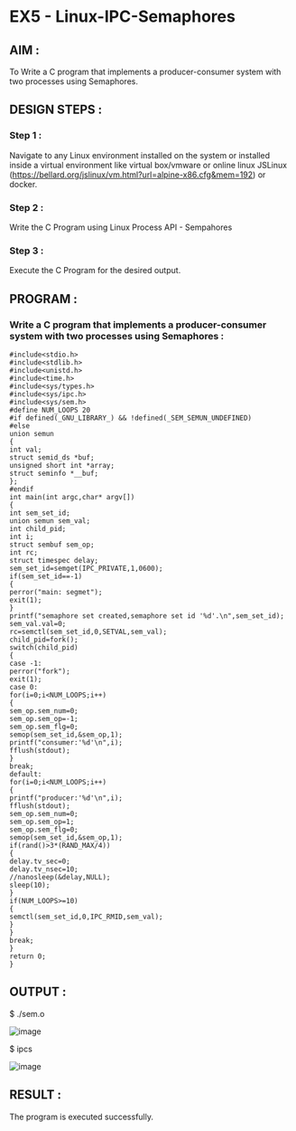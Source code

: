 # EX5 - Linux-IPC-Semaphores

## AIM :
To Write a C program that implements a producer-consumer system with two processes using Semaphores.

## DESIGN STEPS :

### Step 1 :

Navigate to any Linux environment installed on the system or installed inside a virtual environment like virtual box/vmware or online linux JSLinux (https://bellard.org/jslinux/vm.html?url=alpine-x86.cfg&mem=192) or docker.

### Step 2 :

Write the C Program using Linux Process API - Sempahores

### Step 3 :

Execute the C Program for the desired output. 

## PROGRAM :

### Write a C program that implements a producer-consumer system with two processes using Semaphores :

```
#include<stdio.h>
#include<stdlib.h>
#include<unistd.h>
#include<time.h>
#include<sys/types.h>
#include<sys/ipc.h>
#include<sys/sem.h>
#define NUM_LOOPS 20
#if defined(_GNU_LIBRARY_) && !defined(_SEM_SEMUN_UNDEFINED)
#else
union semun
{
int val;
struct semid_ds *buf;
unsigned short int *array;
struct seminfo *__buf;
};
#endif
int main(int argc,char* argv[])
{
int sem_set_id;
union semun sem_val;
int child_pid;
int i;
struct sembuf sem_op;
int rc;
struct timespec delay;
sem_set_id=semget(IPC_PRIVATE,1,0600);
if(sem_set_id==-1)
{
perror("main: segmet");
exit(1);
}
printf("semaphore set created,semaphore set id '%d'.\n",sem_set_id);
sem_val.val=0;
rc=semctl(sem_set_id,0,SETVAL,sem_val);
child_pid=fork();
switch(child_pid)
{
case -1:
perror("fork");
exit(1);
case 0:
for(i=0;i<NUM_LOOPS;i++)
{
sem_op.sem_num=0;
sem_op.sem_op=-1;
sem_op.sem_flg=0;
semop(sem_set_id,&sem_op,1);
printf("consumer:'%d'\n",i);
fflush(stdout);
}
break;
default:
for(i=0;i<NUM_LOOPS;i++)
{
printf("producer:'%d'\n",i);
fflush(stdout);
sem_op.sem_num=0;
sem_op.sem_op=1;
sem_op.sem_flg=0;
semop(sem_set_id,&sem_op,1);
if(rand()>3*(RAND_MAX/4))
{
delay.tv_sec=0;
delay.tv_nsec=10;
//nanosleep(&delay,NULL);
sleep(10);
}
if(NUM_LOOPS>=10)
{
semctl(sem_set_id,0,IPC_RMID,sem_val);
}
}
break;
}       
return 0;
}
```


## OUTPUT :
$ ./sem.o 

![image](https://github.com/user-attachments/assets/d0303e38-22eb-4611-8663-23cf5c3e9937)


$ ipcs


![image](https://github.com/user-attachments/assets/320add88-c818-4fa8-a2c7-70200a00496d)



## RESULT :
The program is executed successfully.
